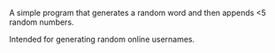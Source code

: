 A simple program that generates a random word and then appends <5 random numbers.

Intended for generating random online usernames.

